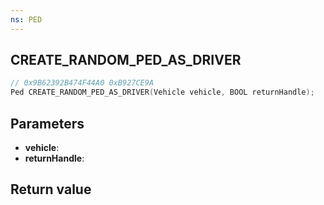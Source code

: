 ```yaml
---
ns: PED
---
```

## CREATE_RANDOM_PED_AS_DRIVER

```c
// 0x9B62392B474F44A0 0xB927CE9A
Ped CREATE_RANDOM_PED_AS_DRIVER(Vehicle vehicle, BOOL returnHandle);
```


## Parameters
* **vehicle**: 
* **returnHandle**: 

## Return value
